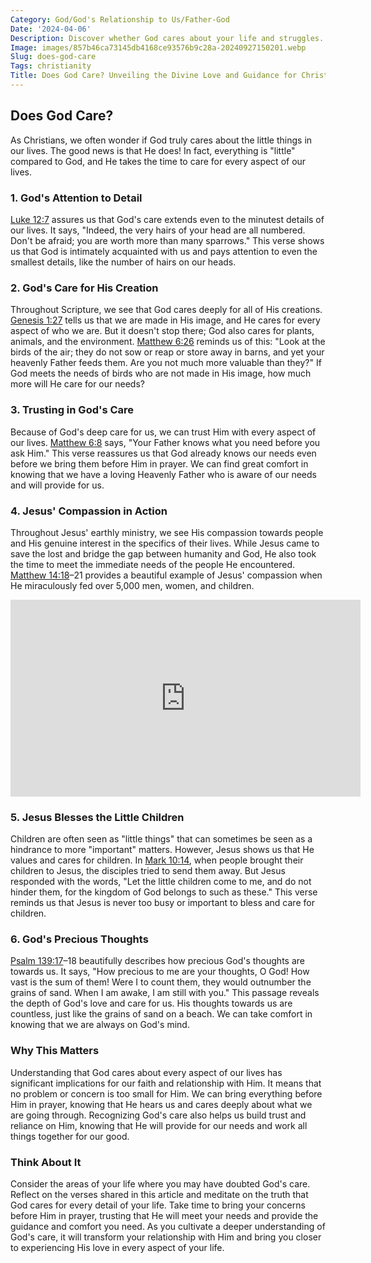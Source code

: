 ```yaml
---
Category: God/God's Relationship to Us/Father-God
Date: '2024-04-06'
Description: Discover whether God cares about your life and struggles. Explore the concept of divine care and its significance in personal faith and spirituality.
Image: images/857b46ca73145db4168ce93576b9c28a-20240927150201.webp
Slug: does-god-care
Tags: christianity
Title: Does God Care? Unveiling the Divine Love and Guidance for Christians
---
```


## Does God Care?

As Christians, we often wonder if God truly cares about the little things in our lives. The good news is that He does! In fact, everything is "little" compared to God, and He takes the time to care for every aspect of our lives.

### 1. God's Attention to Detail

[Luke 12:7](https://www.bibleref.com/Luke/12/Luke-12-7.html) assures us that God's care extends even to the minutest details of our lives. It says, "Indeed, the very hairs of your head are all numbered. Don't be afraid; you are worth more than many sparrows." This verse shows us that God is intimately acquainted with us and pays attention to even the smallest details, like the number of hairs on our heads.

### 2. God's Care for His Creation

Throughout Scripture, we see that God cares deeply for all of His creations. [Genesis 1:27](https://www.bibleref.com/Genesis/1/Genesis-1-27.html) tells us that we are made in His image, and He cares for every aspect of who we are. But it doesn't stop there; God also cares for plants, animals, and the environment. [Matthew 6:26](https://www.bibleref.com/Matthew/6/Matthew-6-26.html) reminds us of this: "Look at the birds of the air; they do not sow or reap or store away in barns, and yet your heavenly Father feeds them. Are you not much more valuable than they?" If God meets the needs of birds who are not made in His image, how much more will He care for our needs?

### 3. Trusting in God's Care

Because of God's deep care for us, we can trust Him with every aspect of our lives. [Matthew 6:8](https://www.bibleref.com/Matthew/6/Matthew-6-8.html) says, "Your Father knows what you need before you ask Him." This verse reassures us that God already knows our needs even before we bring them before Him in prayer. We can find great comfort in knowing that we have a loving Heavenly Father who is aware of our needs and will provide for us.

### 4. Jesus' Compassion in Action

Throughout Jesus' earthly ministry, we see His compassion towards people and His genuine interest in the specifics of their lives. While Jesus came to save the lost and bridge the gap between humanity and God, He also took the time to meet the immediate needs of the people He encountered. [Matthew 14:18](https://www.bibleref.com/Matthew/14/Matthew-14-18.html)–21 provides a beautiful example of Jesus' compassion when He miraculously fed over 5,000 men, women, and children.


<iframe width="560" height="315" src="https://www.youtube.com/embed/QPywCD-TSd0" frameborder="0" allow="autoplay; encrypted-media" allowfullscreen></iframe>


### 5. Jesus Blesses the Little Children

Children are often seen as "little things" that can sometimes be seen as a hindrance to more "important" matters. However, Jesus shows us that He values and cares for children. In [Mark 10:14](https://www.bibleref.com/Mark/10/Mark-10-14.html), when people brought their children to Jesus, the disciples tried to send them away. But Jesus responded with the words, "Let the little children come to me, and do not hinder them, for the kingdom of God belongs to such as these." This verse reminds us that Jesus is never too busy or important to bless and care for children.

### 6. God's Precious Thoughts

[Psalm 139:17](https://www.bibleref.com/Psalm/139/Psalm-139-17.html)–18 beautifully describes how precious God's thoughts are towards us. It says, "How precious to me are your thoughts, O God! How vast is the sum of them! Were I to count them, they would outnumber the grains of sand. When I am awake, I am still with you." This passage reveals the depth of God's love and care for us. His thoughts towards us are countless, just like the grains of sand on a beach. We can take comfort in knowing that we are always on God's mind.

### Why This Matters

Understanding that God cares about every aspect of our lives has significant implications for our faith and relationship with Him. It means that no problem or concern is too small for Him. We can bring everything before Him in prayer, knowing that He hears us and cares deeply about what we are going through. Recognizing God's care also helps us build trust and reliance on Him, knowing that He will provide for our needs and work all things together for our good.

### Think About It

Consider the areas of your life where you may have doubted God's care. Reflect on the verses shared in this article and meditate on the truth that God cares for every detail of your life. Take time to bring your concerns before Him in prayer, trusting that He will meet your needs and provide the guidance and comfort you need. As you cultivate a deeper understanding of God's care, it will transform your relationship with Him and bring you closer to experiencing His love in every aspect of your life.